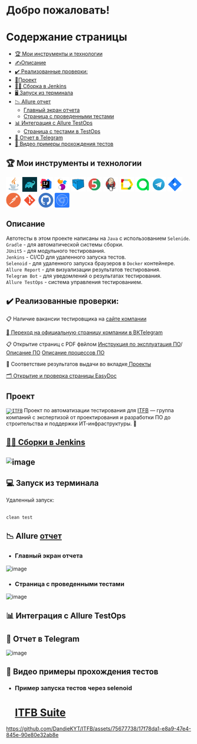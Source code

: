 <h1>Добро пожаловать!</br> 

# <a name="TableOfContents">Содержание страницы</a>
+ [:trophy: Мои инструменты и технологии](#MyToolsAndTechnologies)
+ [✍Описаниe](#Description)
+ [:heavy_check_mark:  Реализованные проверки:](#ImplementedСhecks)
+ [🎯Проект](#Project)
+ [👷‍♂️ Сборка в Jenkins](#Build_in_Jenkins)
+ [🖥 Запуск из терминала](#terminal)
+ [:chart_with_downwards_trend: Allure отчет](#Allure_report)
    + [Главный экран отчета](#Allure_report1)
    + [Страница с проведенными тестами](#Allure_report2)
+ [:bar_chart: Интеграция с Allure TestOps](#Integration_Allure_TestOps)
    + [Страница с тестами в TestOps](#ManualTest)
+ [:iphone: Отчет в Telegram](#Telegram)
+ [:movie_camera: Видео примеры прохождения тестов](#Video)

<a name="MyToolsAndTechnologies"><h2>:trophy: Мои инструменты и технологии</h2></a>
<p  align="center">

<code><a href = "https://www.java.com/ru/">![This is an image](/design/icons/Java.png)</a></code>
<code><a href = "https://gradle.org/">![This is an image](/design/icons/gradle.png)</a></code>
<code><a href = "https://www.jetbrains.com/ru-ru/idea/">![This is an image](/design/icons/Intelij_IDEA.png)</a></code>
<code><a href = "https://ru.selenide.org/">![This is an image](/design/icons/Selenide.png)</a></code>
<code><a href = "https://selenoid.autotests.cloud/#/">![This is an image](/design/icons/Selenoid.png)</a></code>
<code><a href = "https://junit.org/junit5/">![This is an image](/design/icons/JUnit5.png)</a></code>
<code><a href = "https://www.jenkins.io/">![This is an image](/design/icons/Jenkins.png)</a></code>
<code><a href = "https://github.com/allure-framework">![This is an image](/design/icons/Allure_Report.png)</a></code>
<code><a href = "https://qameta.io/">![This is an image](/design/icons/AllureTestOps.png)</a></code>
<code><a href = "https://web.telegram.org/k/">![This is an image](/design/icons/Telegram.png)</a></code>
<code><a href = "https://www.atlassian.com/ru/software/jira">![This is an image](/design/icons/Jira.png)</a></code>
<code><a href = "https://www.postman.com/">![This is an image](/design/icons/postman.png)</a></code>
<code><a href = "https://git-scm.com/">![This is an image](/design/icons/git.png)</a></code>
<code><a href = "https://github.com/">![This is an image](/design/icons/GitHub.png)</a></code>
<code><a href = "https://developer.chrome.com/docs/devtools/">![This is an image](/design/icons/devtools.png)</a></code>
</br>

<a name="Description"><h2>Описаниe</h2></a>
Автотесты в этом проекте написаны на `Java` с использованием `Selenide`.\
`Gradle` - для автоматической системы сборки.  \
`JUnit5` - для модульного тестирования.\
`Jenkins` - CI/CD для удаленного запуска тестов.\
`Selenoid` - для удаленного запуска браузеров в `Docker` контейнере.\
`Allure Report` - для визуализации результатов тестирования.\
`Telegram Bot` - для уведомлений о результатах тестирования.\
`Allure TestOps` - система управления тестированием.

<a name="ImplementedСhecks"><h2>:heavy_check_mark:  Реализованные проверки:</h2></a> 

:clipboard: Наличие вакансии тестировщика на <a href = "https://itfbgroup.ru/career#actual">сайте компании </br>

:speech_balloon: Переход на официальную страницу компании в <a href = "https://vk.com/itfb_group">ВК</a><a href = "https://t.me/itfbgroup">Telegram</a>
</br>

:clipboard: Открытие страниц с PDF фвйлом <a href = "https://nextcloud.itfbgroup.ru/s/aqZtTNNcc8yKP6b">Инструкция по эксплуатация ПО</a>/<a href = "https://nextcloud.itfbgroup.ru/s/qJ8cxmPz6ita5iL">Описание ПО</a>
<a href = "https://nextcloud.itfbgroup.ru/s/dxBn5RcY76dWmDQ">Описание процессов ПО</a>
</br>

🔎 Соответствие результатов выдачи во вкладке<a href = "https://itfbgroup.ru/projects"> Проекты
</br>

:card_index_dividers: Открытие и проверка страницы <a href = "https://itfbgroup.ru/easydoc"> EasyDoc
</br>

<a name="Project"><h2>Проект</h2></a>
<a href="https://itfbgroup.ru/"><code><img width="5%" title="ITFB" src="https://static.tildacdn.com/tild3036-3466-4462-a133-613066343432/logo-itfb-white.svg"></code></a> Проект по автоматизации тестирования для <a target="_blank" href="https://itfbgroup.ru/">ITFB</a> — группа компаний с экспертизой от проектирования и разработки ПО до строительства и поддержки ИТ-инфраструктуры.
:star2:

<a name="Build_in_Jenkins" href="https://jenkins.autotests.cloud/job/ITFB/"><h2>👷‍♂️ Сборки в [Jenkins](https://jenkins.autotests.cloud/job/ITFB/)<h2></a>

![image](https://github.com/DandieKYT/ITFB/assets/75677738/ba872a25-4a6b-4b54-9b4b-9416b5a80a37)


<a name="terminal"><h2>:computer: Запуск из терминала</h2></a>
Удаленный запуск:

```

clean test

```
<a name="Allure_report"><h2>:chart_with_downwards_trend: Allure </a><a href="https://jenkins.autotests.cloud/job/BIZONE/5/allure/">отчет</a></h2>

- <a name="Allure_report1"><h3>Главный экран отчета</h3></a>

![image](https://github.com/DandieKYT/ITFB/assets/75677738/b4b13979-179e-43bd-bf55-0a993f299e39)


-  <a name="Allure_report2"><h3>Страница с проведенными тестами</h3></a>

![image](https://github.com/DandieKYT/ITFB/assets/75677738/e8c202f4-775a-4341-90b2-059d278068d3)


<a name="Integration_Allure_TestOps"><h2>:bar_chart: Интеграция с Allure TestOps</h2></a>




<a name="Telegram"><h2>:iphone: Отчет в Telegram</h2></a>

![image](https://github.com/DandieKYT/ITFB/assets/75677738/1432513a-b36b-4ee1-a0a3-be23a24f5db9)


<a name="Video"><h2>:movie_camera: Видео примеры прохождения тестов</h2></a>

- <a name="Video1"><h3>Пример запуска тестов через selenoid</h3></a>
    <h1><a href="https://selenoid.autotests.cloud/video/13f2afbee3f6bde5f77236d6531dbf13.mp4">ITFB Suite<br>



https://github.com/DandieKYT/ITFB/assets/75677738/17f78da1-e8a9-47e4-845e-90e80e32ab8e




